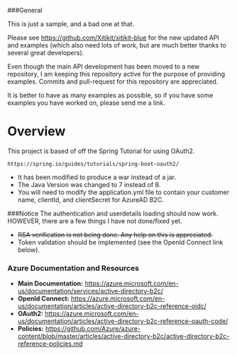 ###General

This is just a sample, and a bad one at that.

Please see https://github.com/Xitikit/xitikit-blue for the new updated API and examples (which also need lots of work, but are much better thanks to several great developers).

Even though the main API development has been moved to a new repository, I am keeping this repository active for the purpose of providing examples. Commits and pull-request for this repository are appreciated.

It is better to have as many examples as possible, so if you have some examples you have worked on, please send me a link.

# Overview

This project is based of off the Spring Tutorial for using OAuth2.

    https://spring.io/guides/tutorials/spring-boot-oauth2/

- It has been modified to produce a war instead of a jar.
- The Java Version was changed to 7 instead of 8.
- You will need to modify the application.yml file to contain your customer name,
clientId, and clientSecret for AzureAD B2C.

###Notice
The authentication and userdetails loading should now work.
HOWEVER, there are a few things I have not done/fixed yet. 
- ~~RSA verification is not being done. Any help on this is appreciated.~~
- Token validation should be implemented (see the OpenId Connect link below).


### Azure Documentation and Resources

- **Main Documentation:** https://azure.microsoft.com/en-us/documentation/services/active-directory-b2c/
- **OpenId Connect:** https://azure.microsoft.com/en-us/documentation/articles/active-directory-b2c-reference-oidc/
- **OAuth2:** https://azure.microsoft.com/en-us/documentation/articles/active-directory-b2c-reference-oauth-code/
- **Policies:** https://github.com/Azure/azure-content/blob/master/articles/active-directory-b2c/active-directory-b2c-reference-policies.md

